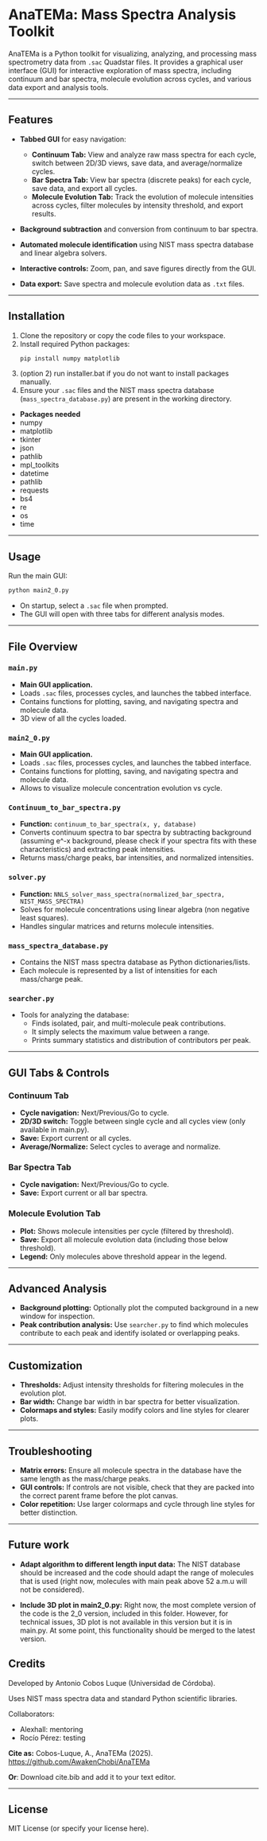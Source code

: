 # AnaTEMa: Mass Spectra Analysis Toolkit

AnaTEMa is a Python toolkit for visualizing, analyzing, and processing mass spectrometry data from `.sac` Quadstar files. It provides a graphical user interface (GUI) for interactive exploration of mass spectra, including continuum and bar spectra, molecule evolution across cycles, and various data export and analysis tools.

---

## Features

- **Tabbed GUI** for easy navigation:
  - **Continuum Tab:** View and analyze raw mass spectra for each cycle, switch between 2D/3D views, save data, and average/normalize cycles.
  - **Bar Spectra Tab:** View bar spectra (discrete peaks) for each cycle, save data, and export all cycles.
  - **Molecule Evolution Tab:** Track the evolution of molecule intensities across cycles, filter molecules by intensity threshold, and export results.

- **Background subtraction** and conversion from continuum to bar spectra.
- **Automated molecule identification** using NIST mass spectra database and linear algebra solvers.
- **Interactive controls:** Zoom, pan, and save figures directly from the GUI.
- **Data export:** Save spectra and molecule evolution data as `.txt` files.

---

## Installation

1. Clone the repository or copy the code files to your workspace.
2. Install required Python packages:
   ```bash
   pip install numpy matplotlib
   ```
2. (option 2) run installer.bat if you do not want to install packages manually.
3. Ensure your `.sac` files and the NIST mass spectra database (`mass_spectra_database.py`) are present in the working directory.

- **Packages needed**
- numpy
- matplotlib
- tkinter
- json
- pathlib
- mpl_toolkits
- datetime
- pathlib
- requests
- bs4
- re
- os
- time

---

## Usage

Run the main GUI:
```bash
python main2_0.py
```
- On startup, select a `.sac` file when prompted.
- The GUI will open with three tabs for different analysis modes.

---

## File Overview

### `main.py`
- **Main GUI application.**
- Loads `.sac` files, processes cycles, and launches the tabbed interface.
- Contains functions for plotting, saving, and navigating spectra and molecule data.
- 3D view of all the cycles loaded.

### `main2_0.py`
- **Main GUI application.**
- Loads `.sac` files, processes cycles, and launches the tabbed interface.
- Contains functions for plotting, saving, and navigating spectra and molecule data.
- Allows to visualize molecule concentration evolution vs cycle.

### `Continuum_to_bar_spectra.py`
- **Function:** `continuum_to_bar_spectra(x, y, database)`
- Converts continuum spectra to bar spectra by subtracting background (assuming e^-x background, please check if your spectra fits with these characteristics) and extracting peak intensities.
- Returns mass/charge peaks, bar intensities, and normalized intensities.

### `solver.py`
- **Function:** `NNLS_solver_mass_spectra(normalized_bar_spectra, NIST_MASS_SPECTRA)`
- Solves for molecule concentrations using linear algebra (non negative least squares).
- Handles singular matrices and returns molecule intensities.

### `mass_spectra_database.py`
- Contains the NIST mass spectra database as Python dictionaries/lists.
- Each molecule is represented by a list of intensities for each mass/charge peak.

### `searcher.py`
- Tools for analyzing the database:
  - Finds isolated, pair, and multi-molecule peak contributions.
  - It simply selects the maximum value between a range.
  - Prints summary statistics and distribution of contributors per peak.

---

## GUI Tabs & Controls

### **Continuum Tab**
- **Cycle navigation:** Next/Previous/Go to cycle.
- **2D/3D switch:** Toggle between single cycle and all cycles view (only available in main.py).
- **Save:** Export current or all cycles.
- **Average/Normalize:** Select cycles to average and normalize.

### **Bar Spectra Tab**
- **Cycle navigation:** Next/Previous/Go to cycle.
- **Save:** Export current or all bar spectra.

### **Molecule Evolution Tab**
- **Plot:** Shows molecule intensities per cycle (filtered by threshold).
- **Save:** Export all molecule evolution data (including those below threshold).
- **Legend:** Only molecules above threshold appear in the legend.

---

## Advanced Analysis

- **Background plotting:** Optionally plot the computed background in a new window for inspection.
- **Peak contribution analysis:** Use `searcher.py` to find which molecules contribute to each peak and identify isolated or overlapping peaks.

---

## Customization

- **Thresholds:** Adjust intensity thresholds for filtering molecules in the evolution plot.
- **Bar width:** Change bar width in bar spectra for better visualization.
- **Colormaps and styles:** Easily modify colors and line styles for clearer plots.

---

## Troubleshooting

- **Matrix errors:** Ensure all molecule spectra in the database have the same length as the mass/charge peaks.
- **GUI controls:** If controls are not visible, check that they are packed into the correct parent frame before the plot canvas.
- **Color repetition:** Use larger colormaps and cycle through line styles for better distinction.

---

## Future work

- **Adapt algorithm to different length input data:** The NIST database should be increased and the code should adapt the range of molecules that is used (right now, molecules with main peak above 52 a.m.u will not be considered).

- **Include 3D plot in main2_0.py:** Right now, the most complete version of the code is the 2_0 version, included in this folder. However, for technical issues, 3D plot is not available in this version but it is in main.py. At some point, this functionality should be merged to the latest version.
 
## Credits

Developed by Antonio Cobos Luque (Universidad de Córdoba).

Uses NIST mass spectra data and standard Python scientific libraries.

Collaborators:
- Alexhall: mentoring
- Rocío Pérez: testing

**Cite as:** Cobos-Luque, A., AnaTEMa (2025). https://github.com/AwakenChobi/AnaTEMa

**Or**: Download cite.bib and add it to your text editor.

---


## License

MIT License (or specify your license here).
